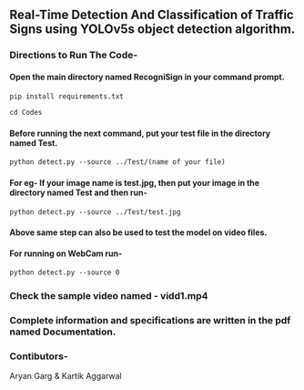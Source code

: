 ## Real-Time Detection And Classification of Traffic Signs using YOLOv5s object detection algorithm.

### Directions to Run The Code-
#### Open the main directory named RecogniSign in your command prompt.
```diff 
pip install requirements.txt
```

```diff 
cd Codes
```
#### Before running the next command, put your test file in the directory named Test.
```diff
python detect.py --source ../Test/(name of your file)
````
#### For eg- If your image name is test.jpg, then put your image in the directory named Test and then run-
```diff
python detect.py --source ../Test/test.jpg
```
#### Above same step can also be used to test the model on video files.
#### For running on WebCam run-
```diff
python detect.py --source 0
```
### Check the sample video named - vidd1.mp4
### Complete information and specifications are written in the pdf named Documentation.

### Contibutors-
Aryan Garg & Kartik Aggarwal
